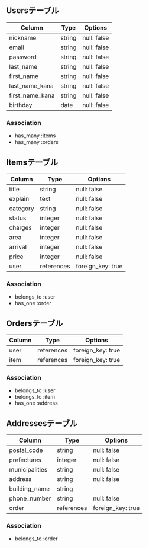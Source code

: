 ## Usersテーブル

| Column           | Type   | Options     |
| ---------------- | ------ | ----------- |
| nickname         | string | null: false |
| email            | string | null: false |
| password         | string | null: false |
| last_name        | string | null: false |
| first_name       | string | null: false |
| last_name_kana   | string | null: false |
| first_name_kana  | string | null: false |
| birthday         | date   | null: false |

### Association

- has_many :items
- has_many :orders


## Itemsテーブル

| Column   | Type       | Options           |
| -------- | ---------- | ----------------- |
| title    | string     | null: false       |
| explain  | text       | null: false       |
| category | string     | null: false       |
| status   | integer    | null: false       |
| charges  | integer    | null: false       |
| area     | integer    | null: false       |
| arrival  | integer    | null: false       |
| price    | integer    | null: false       |
| user     | references | foreign_key: true |

### Association

- belongs_to :user
- has_one :order


## Ordersテーブル

| Column     | Type       | Options           |
| ---------- | ---------- | ----------------- |
| user       | references | foreign_key: true |
| item       | references | foreign_key: true |

### Association

- belongs_to :user
- belongs_to :item
- has_one :address


## Addressesテーブル

| Column         | Type       | Options          |
| -------------- | ---------- | ---------------- |
| postal_code    | string     | null: false      |
| prefectures    | integer    | null: false      |
| municipalities | string     | null: false      |
| address        | string     | null: false      |
| building_name  | string     |                  |
| phone_number   | string     | null: false      |
| order          | references | foreign_key: true|

### Association

- belongs_to :order